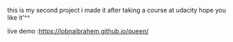 this is my second project i made it after taking a course at udacity hope you like it'^^



live demo :https://lobnaibrahem.github.io/queen/

